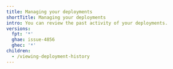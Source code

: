 ```yaml
---
title: Managing your deployments
shortTitle: Managing your deployments
intro: You can review the past activity of your deployments.
versions:
  fpt: '*'
  ghae: issue-4856
  ghec: '*'
children:
  - /viewing-deployment-history
---
```


